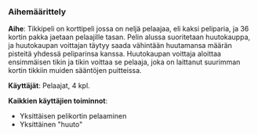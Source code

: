 ### Aihemäärittely ###

**Aihe**: Tikkipeli on korttipeli jossa on neljä pelaajaa, eli kaksi peliparia, ja 36 kortin pakka jaetaan pelaajille tasan. Pelin alussa suoritetaan huutokauppa, ja huutokaupan voittajan täytyy saada vähintään huutamansa määrän pisteitä yhdessä peliparinsa kanssa. Huutokaupan voittaja aloittaa ensimmäisen tikin ja tikin voittaa se pelaaja, joka on laittanut suurimman kortin tikkiin muiden sääntöjen puitteissa.

**Käyttäjät**: Pelaajat, 4 kpl.

**Kaikkien käyttäjien toiminnot**:
- Yksittäisen pelikortin pelaaminen 
- Yksittäinen "huuto"
